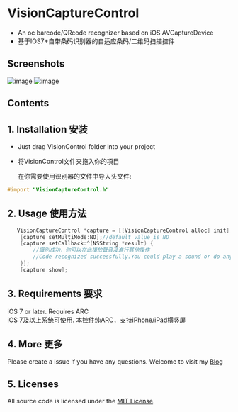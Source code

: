 VisionCaptureControl
=====
* An oc barcode/QRcode recognizer based on iOS AVCaptureDevice
* 基于IOS7+自带条码识别器的自适应条码/二维码扫描控件

## Screenshots
![image](http://blog.viiio.com/wp-content/uploads/2016/04/IMG_0024.jpg)
![image](http://blog.viiio.com/wp-content/uploads/2016/04/IMG_0026.jpg)

## Contents
## 1. Installation 安装

  * Just drag VisionControl folder into your project
  * 将VisionControl文件夹拖入你的項目

    在你需要使用识别器的文件中导入头文件:
```objective-c
#import "VisionCaptureControl.h"
```
## 2. Usage 使用方法
```objective-c
   VisionCaptureControl *capture = [[VisionCaptureControl alloc] init];
    [capture setMultiMode:NO];//default value is NO
    [capture setCallback:^(NSString *result) {
        //識別成功，你可以在此播放聲音及進行其他操作
        //Code recognized successfully.You could play a sound or do anything you want
    }];
    [capture show];
```
  
## 3. Requirements 要求
   iOS 7 or later. Requires ARC  
   iOS 7及以上系统可使用. 本控件纯ARC，支持iPhone/iPad横竖屏
   
## 4. More 更多 

  Please create a issue if you have any questions.
  Welcome to visit my [Blog](http://blog.viiio.com/ "Vision的博客")
  
## 5. Licenses
   All source code is licensed under the [MIT License](https://github.com/VIIIO/VisionCaptureControl/blob/master/LICENSE "License").
  
